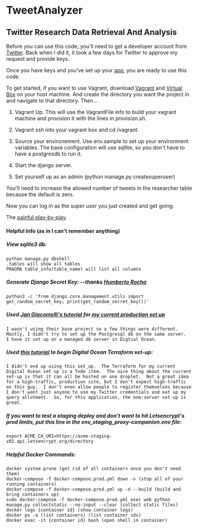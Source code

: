 # TweetAnalyzer


## Twitter Research Data Retrieval And Analysis ##

Before you can use this code, you'll need to get a developer account from [Twitter](https://developer.twitter.com/en/apply-for-access). Back when I did it, it took a few days for Twitter to approve my request and provide keys.

Once you have keys and you've set up your [app](https://developer.twitter.com/en/apps/create), you are ready to use this code.

To get started, if you want to use Vagrant, download [Vagrant](https://www.vagrantup.com/docs/installation) and [Virtual Box](https://www.virtualbox.org/wiki/Downloads) on your host machine. And create the directory you want the project in and navigate to that directory.  Then...

1. Vagrant Up.  This will use the VagrantFile info to build your vagrant machine and provision it with the lines in provision.sh.

2. Vagrant ssh into your vagrant box and cd /vagrant.

3. Source your environement. Use env.sample to set up your environment variables. The base configuration will use sqllite, so you don't have to have a postgresdb to run it.

4. Start the django server.

5. Set yourself up as an admin (python manage.py createsuperuser)

You'll need to increase the allowed number of tweets in the researcher table because the default is zero.

Now you can log in as the super user you just created and get going. 

The [painful play-by-play](https://ennekingsystemsolutions.com/blog/). 

#### Helpful Info (as in I can't remember anything) ####

##### View sqlite3 db: #####
	python manage.py dbshell
	.tables will show all tables
	PRAGMA table_info(table_name) will list all columns

##### Generate Django Secret Key: --thanks [Humberto Rocha](https://humberto.io/blog/tldr-generate-django-secret-key/) #####
	python3 -c 'from django.core.management.utils import get_random_secret_key; print(get_random_secret_key())'

##### Used [Jan Giacomelli's tutorial](https://testdriven.io/blog/django-lets-encrypt/) for [my current production set up](https://tweetsforresearch.com) #####
	I wasn't using their base project so a few things were different.  Mostly, I didn't try to set up the Postgresql db on the same server.  I have it set up on a managed db server in Digtial Ocean.


##### Used [this tutorial](https://www.digitalocean.com/community/tutorials/how-to-use-terraform-with-digitalocean) to begin Digital Ocean Terraform set-up: #####
	I didn't end up using this set_up.  The Terraform for my current Digital Ocean set up is a Todo item.  The nice thing about the current set-up is that it can all be hosted on one droplet.  Not a great idea for a high-traffic, production site, but I don't expect high-traffic on this guy.  I don't even allow people to register themselves because I don't want just anyone to use my Twitter credentials and eat up my query allotment.  So, for this application, the one-server set-up is great.

##### If you want to test a staging deploy and don't want to hit Letsencrypt's prod limits, put this line in the env_staging_proxy-companion.env file: #####
	export ACME_CA_URI=https://acme-staging-v02.api.letsencrypt.org/directory

##### Helpful Docker Commands: #####
	docker system prune (get rid of all containers once you don't need them)
	docker-compose -f docker-compose.prod.yml down -v (stop all of your running containers)
	docker-compose -f docker-compose.prod.yml up -d --build (build and bring containers up)
	sudo docker-compose -f docker-compose.prod.yml exec web python manage.py collectstatic --no-input --clear (collect static files)
	docker logs {container id} (show container logs)
	docker ps -a (list containers) (list container ids)
	docker exec -it {container id} bash (open shell in container)
